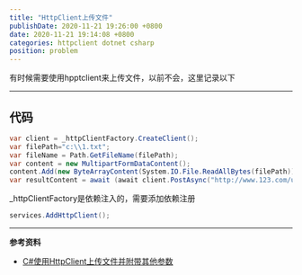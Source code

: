 ```yaml
---
title: "HttpClient上传文件"
publishDate: 2020-11-21 19:26:00 +0800
date: 2020-11-21 19:14:08 +0800
categories: httpclient dotnet csharp
position: problem
---
```


有时候需要使用hpptclient来上传文件，以前不会，这里记录以下

---

<div id="toc"></div>

## 代码

```c#
var client = _httpClientFactory.CreateClient();
var filePath="c:\\1.txt";
var fileName = Path.GetFileName(filePath);
var content = new MultipartFormDataContent();
content.Add(new ByteArrayContent(System.IO.File.ReadAllBytes(filePath)), "file", fileName);
var resultContent = await (await client.PostAsync("http://www.123.com/upfile", content)).Content.ReadAsStringAsync();
```

_httpClientFactory是依赖注入的，需要添加依赖注册

```c#
services.AddHttpClient();
```

---

**参考资料**

- [C#使用HttpClient上传文件并附带其他参数](https://www.cnblogs.com/cplemom/p/11264040.html)
